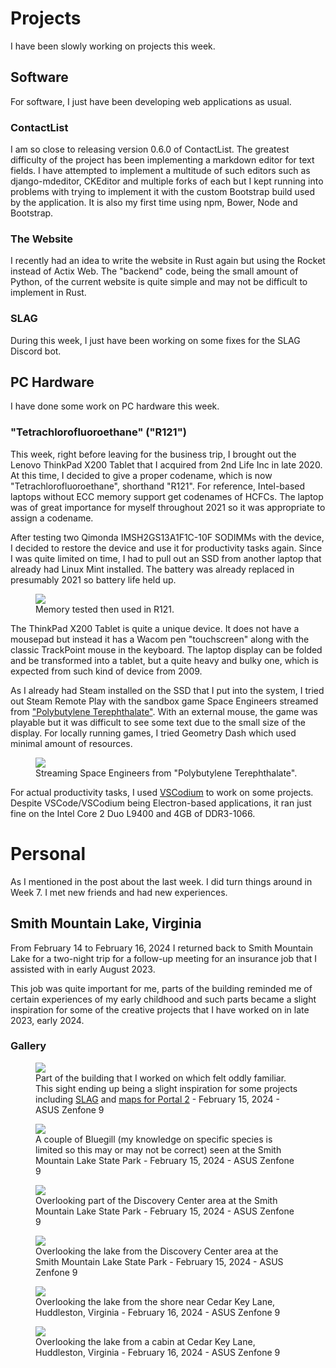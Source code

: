 # Projects
I have been slowly working on projects this week.

## Software
For software, I just have been developing web applications as usual.

### ContactList
I am so close to releasing version 0.6.0 of ContactList. The greatest difficulty of the project has been implementing a markdown editor for text fields. I have attempted to implement a multitude of such editors such as django-mdeditor, CKEditor and multiple forks of each but I kept running into problems with trying to implement it with the custom Bootstrap build used by the application. It is also my first time using npm, Bower, Node and Bootstrap.

### The Website
I recently had an idea to write the website in Rust again but using the Rocket instead of Actix Web. The "backend" code, being the small amount of Python, of the current website is quite simple and may not be difficult to implement in Rust. 

### SLAG
During this week, I just have been working on some fixes for the SLAG Discord bot.

## PC Hardware
I have done some work on PC hardware this week.

### "Tetrachlorofluoroethane" ("R121")
This week, right before leaving for the business trip, I brought out the Lenovo ThinkPad X200 Tablet that I acquired from 2nd Life Inc in late 2020. At this time, I decided to give a proper codename, which is now "Tetrachlorofluoroethane", shorthand "R121". For reference, Intel-based laptops without ECC memory support get codenames of HCFCs. The laptop was of great importance for myself throughout 2021 so it was appropriate to assign a codename.

After testing two Qimonda IMSH2GS13A1F1C-10F SODIMMs with the device, I decided to restore the device and use it for productivity tasks again. Since I was quite limited on time, I had to pull out an SSD from another laptop that already had Linux Mint installed. The battery was already replaced in presumably 2021 so battery life held up.

<figure>
    <img src="/static/blog/9/r121_mem.webp">
    <figcaption>Memory tested then used in R121.</figcaption>
</figure>


The ThinkPad X200 Tablet is quite a unique device. It does not have a mousepad but instead it has a Wacom pen "touchscreen" along with the classic TrackPoint mouse in the keyboard. The laptop display can be folded and be transformed into a tablet, but a quite heavy and bulky one, which is expected from such kind of device from 2009. 

As I already had Steam installed on the SSD that I put into the system, I tried out Steam Remote Play with the sandbox game Space Engineers streamed from ["Polybutylene Terephthalate"](../../projects/pc_pbt/). With an external mouse, the game was playable but it was difficult to see some text due to the small size of the display. For locally running games, I tried Geometry Dash which used minimal amount of resources.

<figure>
    <img src="/static/blog/9/r121_se.webp">
    <figcaption>Streaming Space Engineers from "Polybutylene Terephthalate".</figcaption>
</figure>

For actual productivity tasks, I used [VSCodium](https://vscodium.com/) to work on some projects. Despite VSCode/VSCodium being Electron-based applications, it ran just fine on the Intel Core 2 Duo L9400 and 4GB of DDR3-1066.

# Personal
As I mentioned in the post about the last week. I did turn things around in Week 7. I met new friends and had new experiences. 

## Smith Mountain Lake, Virginia
From February 14 to February 16, 2024 I returned back to Smith Mountain Lake for a two-night trip for a follow-up meeting for an insurance job that I assisted with in early August 2023. 

This job was quite important for me, parts of the building reminded me of certain experiences of my early childhood and such parts became a slight inspiration for some of the creative projects that I have worked on in late 2023, early 2024. 

### Gallery


<figure>
    <img src="/static/blog/9/sml_1.webp">
    <figcaption>Part of the building that I worked on which felt oddly familiar. This sight ending up being a slight inspiration for some projects including <a href="../../projects/slag/">SLAG</a> and <a href="../../projects/p2maps/">maps for Portal 2</a> - February 15, 2024 - ASUS Zenfone 9</figcaption>
</figure>

<figure>
    <img src="/static/blog/9/sml_2.webp">
    <figcaption>A couple of Bluegill (my knowledge on specific species is limited so this may or may not be correct) seen at the Smith Mountain Lake State Park - February 15, 2024 - ASUS Zenfone 9</figcaption>
</figure>

<figure>
    <img src="/static/blog/9/sml_3.webp">
    <figcaption>Overlooking part of the Discovery Center area at the Smith Mountain Lake State Park - February 15, 2024 - ASUS Zenfone 9</figcaption>
</figure>

<figure>
    <img src="/static/blog/9/sml_4.webp">
    <figcaption>Overlooking the lake from the Discovery Center area at the Smith Mountain Lake State Park - February 15, 2024 - ASUS Zenfone 9</figcaption>
</figure>

<figure>
    <img src="/static/blog/9/sml_5.webp">
    <figcaption>Overlooking the lake from the shore near Cedar Key Lane, Huddleston, Virginia - February 16, 2024 - ASUS Zenfone 9</figcaption>
</figure>

<figure>
    <img src="/static/blog/9/sml_6.webp">
    <figcaption>Overlooking the lake from a cabin at Cedar Key Lane, Huddleston, Virginia - February 16, 2024 - ASUS Zenfone 9</figcaption>
</figure>